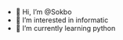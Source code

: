 - 👋 Hi, I’m @Sokbo
- 👀 I’m interested in informatic
- 🌱 I’m currently learning python

<!---
Sokbo/Sokbo is a ✨ special ✨ repository because its `README.md` (this file) appears on your GitHub profile.
You can click the Preview link to take a look at your changes.
--->
